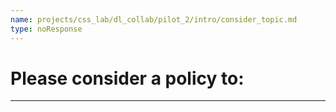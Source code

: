 ```yaml
---
name: projects/css_lab/dl_collab/pilot_2/intro/consider_topic.md
type: noResponse
---
```


# Please consider a policy to:

---
